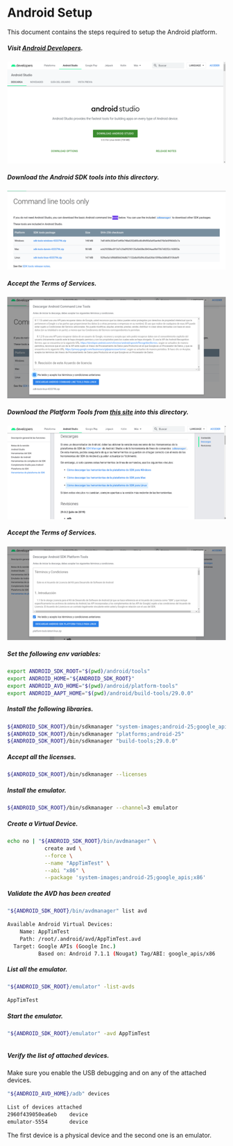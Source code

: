 # Android Setup
This document contains the steps required to setup the Android platform.

##### Visit [Android Developers](https://developer.android.com/studio).
![Step1](./step1.png)

##### Download the Android SDK tools into this directory.
![Step2](./step2.png)

##### Accept the Terms of Services.
![Step3](./step3.png)

##### Download the Platform Tools from [this site](https://developer.android.com/studio/releases/platform-tools) into this directory.
![Step4](./step4.png)

##### Accept the Terms of Services.
![Step5](./step5.png)

##### Set the following env variables:
```bash
export ANDROID_SDK_ROOT="$(pwd)/android/tools"
export ANDROID_HOME="${ANDROID_SDK_ROOT}"
export ANDROID_AVD_HOME="$(pwd)/android/platform-tools"
export ANDROID_AAPT_HOME="$(pwd)/android/build-tools/29.0.0"
```

##### Install the following libraries.
```bash
${ANDROID_SDK_ROOT}/bin/sdkmanager "system-images;android-25;google_apis;x86"
${ANDROID_SDK_ROOT}/bin/sdkmanager "platforms;android-25"
${ANDROID_SDK_ROOT}/bin/sdkmanager "build-tools;29.0.0"
```

##### Accept all the licenses.
```bash
${ANDROID_SDK_ROOT}/bin/sdkmanager --licenses
```

##### Install the emulator.
```bash
${ANDROID_SDK_ROOT}/bin/sdkmanager --channel=3 emulator
```

##### Create a Virtual Device.
```bash
echo no | "${ANDROID_SDK_ROOT}/bin/avdmanager" \
            create avd \
            --force \
            --name "AppTimTest" \
            --abi "x86" \
            --package 'system-images;android-25;google_apis;x86'
```

##### Validate the AVD has been created
```bash
"${ANDROID_SDK_ROOT}/bin/avdmanager" list avd
```
```bash
Available Android Virtual Devices:
    Name: AppTimTest
    Path: /root/.android/avd/AppTimTest.avd
  Target: Google APIs (Google Inc.)
          Based on: Android 7.1.1 (Nougat) Tag/ABI: google_apis/x86
```

##### List all the emulator.
```bash
"${ANDROID_SDK_ROOT}/emulator" -list-avds
```
```bash
AppTimTest
```

##### Start the emulator.
```bash
"${ANDROID_SDK_ROOT}/emulator" -avd AppTimTest
```
```bash
```

##### Verify the list of attached devices.
Make sure you enable the USB debugging and on any of the attached devices.
```bash
"${ANDROID_AVD_HOME}/adb" devices
```
```bash
List of devices attached
2960f439050ea6eb	device
emulator-5554	    device
```
The first device is a physical device and the second one is an emulator.
